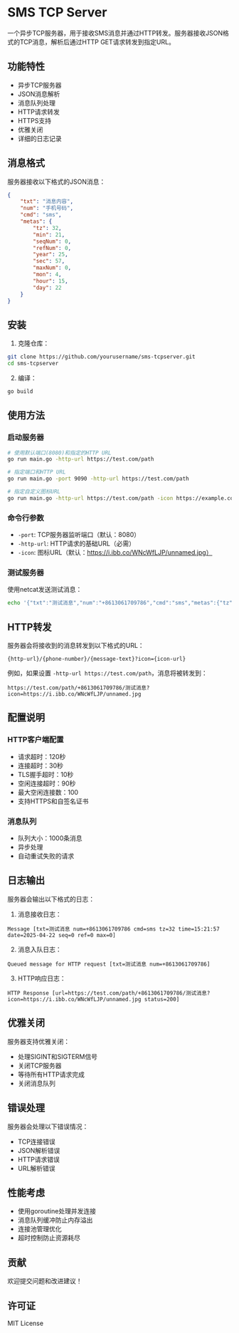 # SMS TCP Server

一个异步TCP服务器，用于接收SMS消息并通过HTTP转发。服务器接收JSON格式的TCP消息，解析后通过HTTP GET请求转发到指定URL。

## 功能特性

- 异步TCP服务器
- JSON消息解析
- 消息队列处理
- HTTP请求转发
- HTTPS支持
- 优雅关闭
- 详细的日志记录

## 消息格式

服务器接收以下格式的JSON消息：

```json
{
    "txt": "消息内容",
    "num": "手机号码",
    "cmd": "sms",
    "metas": {
        "tz": 32,
        "min": 21,
        "seqNum": 0,
        "refNum": 0,
        "year": 25,
        "sec": 57,
        "maxNum": 0,
        "mon": 4,
        "hour": 15,
        "day": 22
    }
}
```

## 安装

1. 克隆仓库：
```bash
git clone https://github.com/yourusername/sms-tcpserver.git
cd sms-tcpserver
```

2. 编译：
```bash
go build
```

## 使用方法

### 启动服务器

```bash
# 使用默认端口(8080)和指定的HTTP URL
go run main.go -http-url https://test.com/path

# 指定端口和HTTP URL
go run main.go -port 9090 -http-url https://test.com/path

# 指定自定义图标URL
go run main.go -http-url https://test.com/path -icon https://example.com/icon.jpg
```

### 命令行参数

- `-port`: TCP服务器监听端口（默认：8080）
- `-http-url`: HTTP请求的基础URL（必需）
- `-icon`: 图标URL（默认：https://i.ibb.co/WNcWfLJP/unnamed.jpg）

### 测试服务器

使用netcat发送测试消息：

```bash
echo '{"txt":"测试消息","num":"+8613061709786","cmd":"sms","metas":{"tz":32,"min":21,"seqNum":0,"refNum":0,"year":25,"sec":57,"maxNum":0,"mon":4,"hour":15,"day":22}}' | nc localhost 8080
```

## HTTP转发

服务器会将接收到的消息转发到以下格式的URL：
```
{http-url}/{phone-number}/{message-text}?icon={icon-url}
```

例如，如果设置 `-http-url https://test.com/path`，消息将被转发到：
```
https://test.com/path/+8613061709786/测试消息?icon=https://i.ibb.co/WNcWfLJP/unnamed.jpg
```

## 配置说明

### HTTP客户端配置

- 请求超时：120秒
- 连接超时：30秒
- TLS握手超时：10秒
- 空闲连接超时：90秒
- 最大空闲连接数：100
- 支持HTTPS和自签名证书

### 消息队列

- 队列大小：1000条消息
- 异步处理
- 自动重试失败的请求

## 日志输出

服务器会输出以下格式的日志：

1. 消息接收日志：
```
Message [txt=测试消息 num=+8613061709786 cmd=sms tz=32 time=15:21:57 date=2025-04-22 seq=0 ref=0 max=0]
```

2. 消息入队日志：
```
Queued message for HTTP request [txt=测试消息 num=+8613061709786]
```

3. HTTP响应日志：
```
HTTP Response [url=https://test.com/path/+8613061709786/测试消息?icon=https://i.ibb.co/WNcWfLJP/unnamed.jpg status=200]
```

## 优雅关闭

服务器支持优雅关闭：
- 处理SIGINT和SIGTERM信号
- 关闭TCP服务器
- 等待所有HTTP请求完成
- 关闭消息队列

## 错误处理

服务器会处理以下错误情况：
- TCP连接错误
- JSON解析错误
- HTTP请求错误
- URL解析错误

## 性能考虑

- 使用goroutine处理并发连接
- 消息队列缓冲防止内存溢出
- 连接池管理优化
- 超时控制防止资源耗尽

## 贡献

欢迎提交问题和改进建议！

## 许可证

MIT License 